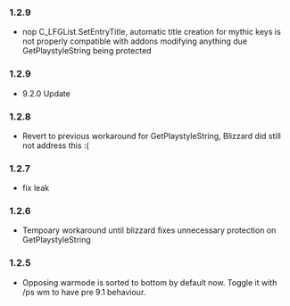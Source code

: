### 1.2.9
- nop C_LFGList.SetEntryTitle, automatic title creation for mythic keys is not properly compatible with addons modifying anything due GetPlaystyleString being protected

### 1.2.9
- 9.2.0 Update

### 1.2.8
- Revert to previous workaround for GetPlaystyleString, Blizzard did still not address this :(

### 1.2.7
- fix leak

### 1.2.6
- Tempoary workaround until blizzard fixes unnecessary protection on GetPlaystyleString

### 1.2.5
- Opposing warmode is sorted to bottom by default now. Toggle it with /ps wm to have pre 9.1 behaviour.